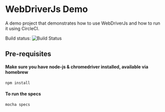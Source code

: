 # WebDriverJs Demo

A demo project that demonstrates how to use WebDriverJs and how to run it using CircleCI.

Build status: ![Build Status](https://circleci.com/gh/alisterscott/webdriver-js-demo.svg?style=shield)

## Pre-requisites

#### Make sure you have node-js & chromedriver installed, available via homebrew

`npm install`

#### To run the specs

`mocha specs`